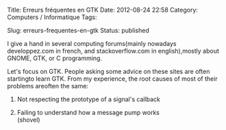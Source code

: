 Title: Erreurs fréquentes en GTK
Date: 2012-08-24 22:58
Category: Computers / Informatique
Tags:

Slug: erreurs-frequentes-en-gtk
Status: published

<div class="\"moz-text-flowed\"" style="\&quot;font-family:" -moz-fixed;="" ="" 12px;\"="" lang="\&quot;x-western\&quot;">

I give a hand in several computing forums(mainly nowadays developpez.com in french, and stackoverflow.com in english),mostly about GNOME, GTK, or C programming.  
  
Let's focus on GTK. People asking some advice on these sites are often startingto learn GTK. From my experience, the root causes of most of their problems areoften the same:  
  
1. Not respecting the prototype of a signal's callback  
  
2. Failing to understand how a message pump works  
(shovel)

</div>
